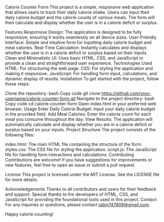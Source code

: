 Calorie Counter Form
This project is a simple, responsive web application that allows users to track their daily calorie intake. Users can input their daily calorie budget and the calorie counts of various meals. The form will then calculate and display whether the user is in a calorie deficit or surplus.

Features
Responsive Design: The application is designed to be fully responsive, ensuring it works seamlessly on all device sizes.
User-Friendly Interface: Simple and intuitive form for inputting daily calorie budget and meal calories.
Real-Time Calculation: Instantly calculates and displays whether the user is in a calorie deficit or surplus based on their inputs.
Clean and Minimalistic UI: Uses basic HTML, CSS, and JavaScript to provide a clean and straightforward user experience.
Technologies Used
HTML: For structuring the web page.
CSS: For styling the application and making it responsive.
JavaScript: For handling form input, calculations, and dynamic display of results.
Installation
To get started with the project, follow these steps:

Clone the repository:
bash
Copy code
git clone https://github.com/your-username/calorie-counter-form.git
Navigate to the project directory:
bash
Copy code
cd calorie-counter-form
Open index.html in your preferred web browser.
Usage
Enter Daily Calorie Budget: Input your daily calorie budget in the provided field.
Add Meal Calories: Enter the calorie count for each meal you consume throughout the day.
View Results: The application will automatically calculate and display whether you are in a calorie deficit or surplus based on your inputs.
Project Structure
The project consists of the following files:

index.html: The main HTML file containing the structure of the form.
styles.css: The CSS file for styling the application.
script.js: The JavaScript file for handling form interactions and calculations.
Contributing
Contributions are welcome! If you have suggestions for improvements or new features, feel free to open an issue or submit a pull request.

License
This project is licensed under the MIT License. See the LICENSE file for more details.

Acknowledgements
Thanks to all contributors and users for their feedback and support.
Special thanks to the developers of HTML, CSS, and JavaScript for providing the foundational tools used in this project.
Contact
For any inquiries or questions, please contact rabin747809@gmail.com.

Happy calorie counting!

